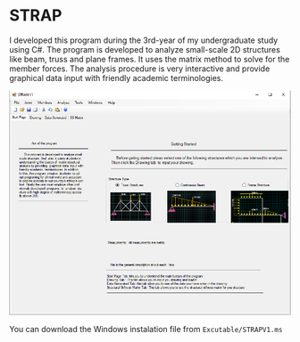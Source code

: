 # STRAP
I developed this program during the 3rd-year of my undergraduate study using C\#. The program is developed to analyze small-scale 2D structures like beam, truss and plane frames. It uses the matrix method to solve for the member forces. The analysis procedure is very interactive and provide graphical data input with friendly academic terminologies. 

![screenShot](src/Resources/STRAP_StartPage.png)

You can download the Windows instalation file from `Excutable/STRAPV1.ms` 
